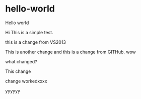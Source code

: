 # hello-world
Hello world

Hi This is a simple test.

this is a change from VS2013

This is another change
and this is a change from GITHub.
wow

what changed?

This change

change workedxxxx


yyyyyy
